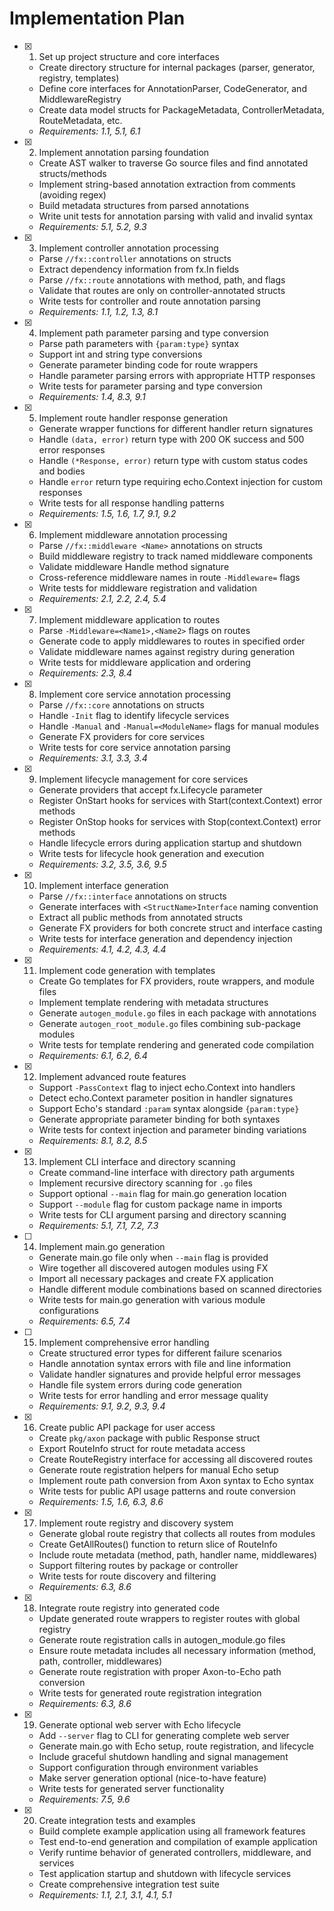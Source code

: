 # Implementation Plan

- [x] 1. Set up project structure and core interfaces
  - Create directory structure for internal packages (parser, generator, registry, templates)
  - Define core interfaces for AnnotationParser, CodeGenerator, and MiddlewareRegistry
  - Create data model structs for PackageMetadata, ControllerMetadata, RouteMetadata, etc.
  - _Requirements: 1.1, 5.1, 6.1_

- [x] 2. Implement annotation parsing foundation
  - Create AST walker to traverse Go source files and find annotated structs/methods
  - Implement string-based annotation extraction from comments (avoiding regex)
  - Build metadata structures from parsed annotations
  - Write unit tests for annotation parsing with valid and invalid syntax
  - _Requirements: 5.1, 5.2, 9.3_

- [x] 3. Implement controller annotation processing
  - Parse `//fx::controller` annotations on structs
  - Extract dependency information from fx.In fields
  - Parse `//fx::route` annotations with method, path, and flags
  - Validate that routes are only on controller-annotated structs
  - Write tests for controller and route annotation parsing
  - _Requirements: 1.1, 1.2, 1.3, 8.1_

- [x] 4. Implement path parameter parsing and type conversion
  - Parse path parameters with `{param:type}` syntax
  - Support int and string type conversions
  - Generate parameter binding code for route wrappers
  - Handle parameter parsing errors with appropriate HTTP responses
  - Write tests for parameter parsing and type conversion
  - _Requirements: 1.4, 8.3, 9.1_

- [x] 5. Implement route handler response generation
  - Generate wrapper functions for different handler return signatures
  - Handle `(data, error)` return type with 200 OK success and 500 error responses
  - Handle `(*Response, error)` return type with custom status codes and bodies
  - Handle `error` return type requiring echo.Context injection for custom responses
  - Write tests for all response handling patterns
  - _Requirements: 1.5, 1.6, 1.7, 9.1, 9.2_

- [x] 6. Implement middleware annotation processing
  - Parse `//fx::middleware <Name>` annotations on structs
  - Build middleware registry to track named middleware components
  - Validate middleware Handle method signature
  - Cross-reference middleware names in route `-Middleware=` flags
  - Write tests for middleware registration and validation
  - _Requirements: 2.1, 2.2, 2.4, 5.4_

- [x] 7. Implement middleware application to routes
  - Parse `-Middleware=<Name1>,<Name2>` flags on routes
  - Generate code to apply middlewares to routes in specified order
  - Validate middleware names against registry during generation
  - Write tests for middleware application and ordering
  - _Requirements: 2.3, 8.4_

- [x] 8. Implement core service annotation processing
  - Parse `//fx::core` annotations on structs
  - Handle `-Init` flag to identify lifecycle services
  - Handle `-Manual` and `-Manual=<ModuleName>` flags for manual modules
  - Generate FX providers for core services
  - Write tests for core service annotation parsing
  - _Requirements: 3.1, 3.3, 3.4_

- [x] 9. Implement lifecycle management for core services
  - Generate providers that accept fx.Lifecycle parameter
  - Register OnStart hooks for services with Start(context.Context) error methods
  - Register OnStop hooks for services with Stop(context.Context) error methods
  - Handle lifecycle errors during application startup and shutdown
  - Write tests for lifecycle hook generation and execution
  - _Requirements: 3.2, 3.5, 3.6, 9.5_

- [x] 10. Implement interface generation
  - Parse `//fx::interface` annotations on structs
  - Generate interfaces with `<StructName>Interface` naming convention
  - Extract all public methods from annotated structs
  - Generate FX providers for both concrete struct and interface casting
  - Write tests for interface generation and dependency injection
  - _Requirements: 4.1, 4.2, 4.3, 4.4_

- [x] 11. Implement code generation with templates
  - Create Go templates for FX providers, route wrappers, and module files
  - Implement template rendering with metadata structures
  - Generate `autogen_module.go` files in each package with annotations
  - Generate `autogen_root_module.go` files combining sub-package modules
  - Write tests for template rendering and generated code compilation
  - _Requirements: 6.1, 6.2, 6.4_

- [x] 12. Implement advanced route features
  - Support `-PassContext` flag to inject echo.Context into handlers
  - Detect echo.Context parameter position in handler signatures
  - Support Echo's standard `:param` syntax alongside `{param:type}`
  - Generate appropriate parameter binding for both syntaxes
  - Write tests for context injection and parameter binding variations
  - _Requirements: 8.1, 8.2, 8.5_

- [x] 13. Implement CLI interface and directory scanning
  - Create command-line interface with directory path arguments
  - Implement recursive directory scanning for `.go` files
  - Support optional `--main` flag for main.go generation location
  - Support `--module` flag for custom package name in imports
  - Write tests for CLI argument parsing and directory scanning
  - _Requirements: 5.1, 7.1, 7.2, 7.3_

- [ ] 14. Implement main.go generation
  - Generate main.go file only when `--main` flag is provided
  - Wire together all discovered autogen modules using FX
  - Import all necessary packages and create FX application
  - Handle different module combinations based on scanned directories
  - Write tests for main.go generation with various module configurations
  - _Requirements: 6.5, 7.4_

- [ ] 15. Implement comprehensive error handling
  - Create structured error types for different failure scenarios
  - Handle annotation syntax errors with file and line information
  - Validate handler signatures and provide helpful error messages
  - Handle file system errors during code generation
  - Write tests for error handling and error message quality
  - _Requirements: 9.1, 9.2, 9.3, 9.4_

- [x] 16. Create public API package for user access
  - Create `pkg/axon` package with public Response struct
  - Export RouteInfo struct for route metadata access
  - Create RouteRegistry interface for accessing all discovered routes
  - Generate route registration helpers for manual Echo setup
  - Implement route path conversion from Axon syntax to Echo syntax
  - Write tests for public API usage patterns and route conversion
  - _Requirements: 1.5, 1.6, 6.3, 8.6_

- [x] 17. Implement route registry and discovery system
  - Generate global route registry that collects all routes from modules
  - Create GetAllRoutes() function to return slice of RouteInfo
  - Include route metadata (method, path, handler name, middlewares)
  - Support filtering routes by package or controller
  - Write tests for route discovery and filtering
  - _Requirements: 6.3, 8.6_

- [x] 18. Integrate route registry into generated code
  - Update generated route wrappers to register routes with global registry
  - Generate route registration calls in autogen_module.go files
  - Ensure route metadata includes all necessary information (method, path, controller, middlewares)
  - Generate route registration with proper Axon-to-Echo path conversion
  - Write tests for generated route registration integration
  - _Requirements: 6.3, 8.6_

- [x] 19. Generate optional web server with Echo lifecycle
  - Add `--server` flag to CLI for generating complete web server
  - Generate main.go with Echo setup, route registration, and lifecycle
  - Include graceful shutdown handling and signal management
  - Support configuration through environment variables
  - Make server generation optional (nice-to-have feature)
  - Write tests for generated server functionality
  - _Requirements: 7.5, 9.6_

- [x] 20. Create integration tests and examples
  - Build complete example application using all framework features
  - Test end-to-end generation and compilation of example application
  - Verify runtime behavior of generated controllers, middleware, and services
  - Test application startup and shutdown with lifecycle services
  - Create comprehensive integration test suite
  - _Requirements: 1.1, 2.1, 3.1, 4.1, 5.1_